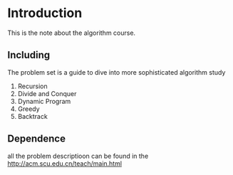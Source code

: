 # Introduction
This is the note about the algorithm course.  
## Including
The problem set is a guide to dive into more sophisticated algorithm study
1. Recursion  
2. Divide and Conquer  
3. Dynamic Program
4. Greedy  
5. Backtrack

## Dependence
all the problem descriptioon can be found in the http://acm.scu.edu.cn/teach/main.html

